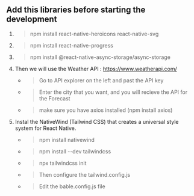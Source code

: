 ## Add this libraries before starting the development

1. > npm install react-native-heroicons react-native-svg

2. > npm install react-native-progress

3. > npm install @react-native-async-storage/async-storage

4. Then we will use the Weather API : https://www.weatherapi.com/

   - > Go to API explorer on the left and past the API key
   - > Enter the city that you want, and you will recieve the API for the Forecast
   - > make sure you have axios installed (npm install axios)

5. Instal the NativeWind (Tailwind CSS) that creates a universal style system for React Native.
   - > npm install nativewind
   - > npm install --dev tailwindcss
   - > npx tailwindcss init
   - > Then configure the tailwind.config.js
   - > Edit the bable.config.js file
